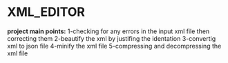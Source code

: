 # XML_EDITOR
**project main points:**
1-checking for any errors in the input xml file then correcting them
2-beautify the xml by justifing the identation
3-convertig xml to json file
4-minify the xml file
5-compressing and decompressing the xml file

